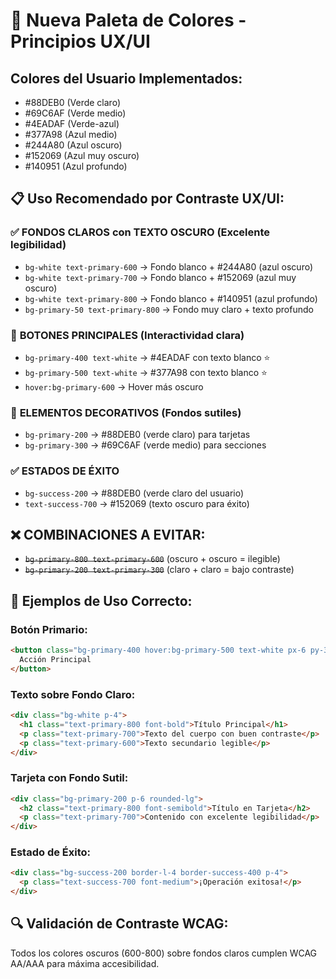 # 🎨 Nueva Paleta de Colores - Principios UX/UI

## Colores del Usuario Implementados:
- #88DEB0 (Verde claro)
- #69C6AF (Verde medio)
- #4EADAF (Verde-azul)
- #377A98 (Azul medio)
- #244A80 (Azul oscuro)
- #152069 (Azul muy oscuro)
- #140951 (Azul profundo)

## 📋 Uso Recomendado por Contraste UX/UI:

### ✅ **FONDOS CLAROS con TEXTO OSCURO** (Excelente legibilidad)
- `bg-white text-primary-600` → Fondo blanco + #244A80 (azul oscuro)
- `bg-white text-primary-700` → Fondo blanco + #152069 (azul muy oscuro)
- `bg-white text-primary-800` → Fondo blanco + #140951 (azul profundo)
- `bg-primary-50 text-primary-800` → Fondo muy claro + texto profundo

### 🎯 **BOTONES PRINCIPALES** (Interactividad clara)
- `bg-primary-400 text-white` → #4EADAF con texto blanco ⭐
- `bg-primary-500 text-white` → #377A98 con texto blanco ⭐
- `hover:bg-primary-600` → Hover más oscuro

### 🎨 **ELEMENTOS DECORATIVOS** (Fondos sutiles)
- `bg-primary-200` → #88DEB0 (verde claro) para tarjetas
- `bg-primary-300` → #69C6AF (verde medio) para secciones

### ✅ **ESTADOS DE ÉXITO**
- `bg-success-200` → #88DEB0 (verde claro del usuario)
- `text-success-700` → #152069 (texto oscuro para éxito)

## ❌ **COMBINACIONES A EVITAR:**
- ~~`bg-primary-800 text-primary-600`~~ (oscuro + oscuro = ilegible)
- ~~`bg-primary-200 text-primary-300`~~ (claro + claro = bajo contraste)

## 🎯 **Ejemplos de Uso Correcto:**

### Botón Primario:
```html
<button class="bg-primary-400 hover:bg-primary-500 text-white px-6 py-3 rounded-lg">
  Acción Principal
</button>
```

### Texto sobre Fondo Claro:
```html
<div class="bg-white p-4">
  <h1 class="text-primary-800 font-bold">Título Principal</h1>
  <p class="text-primary-700">Texto del cuerpo con buen contraste</p>
  <p class="text-primary-600">Texto secundario legible</p>
</div>
```

### Tarjeta con Fondo Sutil:
```html
<div class="bg-primary-200 p-6 rounded-lg">
  <h2 class="text-primary-800 font-semibold">Título en Tarjeta</h2>
  <p class="text-primary-700">Contenido con excelente legibilidad</p>
</div>
```

### Estado de Éxito:
```html
<div class="bg-success-200 border-l-4 border-success-400 p-4">
  <p class="text-success-700 font-medium">¡Operación exitosa!</p>
</div>
```

## 🔍 **Validación de Contraste WCAG:**
Todos los colores oscuros (600-800) sobre fondos claros cumplen WCAG AA/AAA para máxima accesibilidad.
